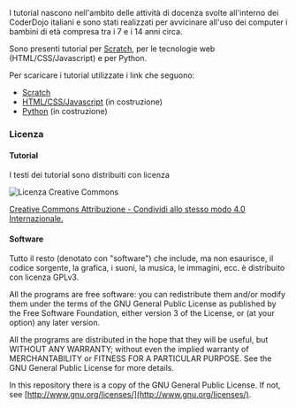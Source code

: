 I tutorial nascono nell'ambito delle attività di docenza svolte all'interno dei CoderDojo italiani e sono stati realizzati per avvicinare all'uso dei computer i bambini di età compresa tra i 7 e i 14 anni circa.

Sono presenti tutorial per [Scratch](http://scratch.mit.edu), per le tecnologie web (HTML/CSS/Javascript) e per Python.

Per scaricare i tutorial utilizzate i link che seguono:

- [Scratch](site/scratch)
- [HTML/CSS/Javascript](site/web) (in costruzione)
- [Python](site/python) (in costruzione)


### Licenza

#### Tutorial

I testi dei tutorial sono distribuiti con licenza

![Licenza Creative Commons](https://i.creativecommons.org/l/by-sa/4.0/88x31.png)

[Creative Commons Attribuzione - Condividi allo stesso modo 4.0 Internazionale.](http://creativecommons.org/licenses/by-sa/4.0/deed.it)

#### Software

Tutto il resto (denotato con "software") che include, ma non esaurisce, il codice sorgente, la grafica, i suoni, la musica, le immagini, ecc. è distribuito con licenza GPLv3.

All the programs are free software: you can redistribute them and/or modify them under the terms of the GNU General Public License as published by the Free Software Foundation, either version 3 of the License, or (at your option) any later version.

All the programs are distributed in the hope that they will be useful, but WITHOUT ANY WARRANTY; without even the implied warranty of MERCHANTABILITY or FITNESS FOR A PARTICULAR PURPOSE.  See the GNU General Public License for more details.

In this repository there is a copy of the GNU General Public License. If not, see [http://www.gnu.org/licenses/](http://www.gnu.org/licenses/).
